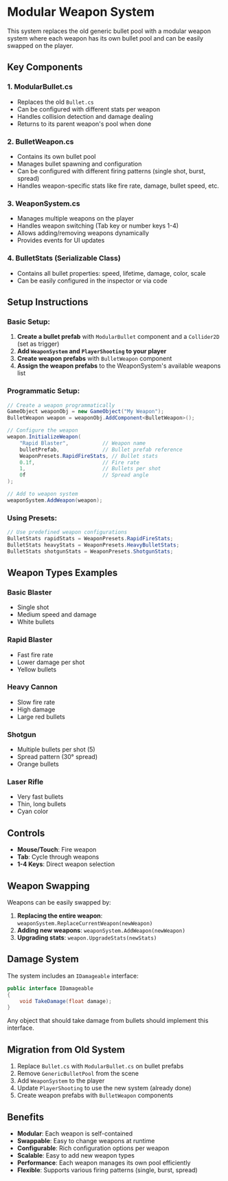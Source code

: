 # Modular Weapon System

This system replaces the old generic bullet pool with a modular weapon system where each weapon has its own bullet pool and can be easily swapped on the player.

## Key Components

### 1. ModularBullet.cs
- Replaces the old `Bullet.cs`
- Can be configured with different stats per weapon
- Handles collision detection and damage dealing
- Returns to its parent weapon's pool when done

### 2. BulletWeapon.cs
- Contains its own bullet pool
- Manages bullet spawning and configuration
- Can be configured with different firing patterns (single shot, burst, spread)
- Handles weapon-specific stats like fire rate, damage, bullet speed, etc.

### 3. WeaponSystem.cs
- Manages multiple weapons on the player
- Handles weapon switching (Tab key or number keys 1-4)
- Allows adding/removing weapons dynamically
- Provides events for UI updates

### 4. BulletStats (Serializable Class)
- Contains all bullet properties: speed, lifetime, damage, color, scale
- Can be easily configured in the inspector or via code

## Setup Instructions

### Basic Setup:
1. **Create a bullet prefab** with `ModularBullet` component and a `Collider2D` (set as trigger)
2. **Add `WeaponSystem` and `PlayerShooting` to your player**
3. **Create weapon prefabs** with `BulletWeapon` component
4. **Assign the weapon prefabs** to the WeaponSystem's available weapons list

### Programmatic Setup:
```csharp
// Create a weapon programmatically
GameObject weaponObj = new GameObject("My Weapon");
BulletWeapon weapon = weaponObj.AddComponent<BulletWeapon>();

// Configure the weapon
weapon.InitializeWeapon(
    "Rapid Blaster",           // Weapon name
    bulletPrefab,              // Bullet prefab reference
    WeaponPresets.RapidFireStats, // Bullet stats
    0.1f,                      // Fire rate
    1,                         // Bullets per shot
    0f                         // Spread angle
);

// Add to weapon system
weaponSystem.AddWeapon(weapon);
```

### Using Presets:
```csharp
// Use predefined weapon configurations
BulletStats rapidStats = WeaponPresets.RapidFireStats;
BulletStats heavyStats = WeaponPresets.HeavyBulletStats;
BulletStats shotgunStats = WeaponPresets.ShotgunStats;
```

## Weapon Types Examples

### Basic Blaster
- Single shot
- Medium speed and damage
- White bullets

### Rapid Blaster
- Fast fire rate
- Lower damage per shot
- Yellow bullets

### Heavy Cannon
- Slow fire rate
- High damage
- Large red bullets

### Shotgun
- Multiple bullets per shot (5)
- Spread pattern (30° spread)
- Orange bullets

### Laser Rifle
- Very fast bullets
- Thin, long bullets
- Cyan color

## Controls

- **Mouse/Touch**: Fire weapon
- **Tab**: Cycle through weapons
- **1-4 Keys**: Direct weapon selection

## Weapon Swapping

Weapons can be easily swapped by:
1. **Replacing the entire weapon**: `weaponSystem.ReplaceCurrentWeapon(newWeapon)`
2. **Adding new weapons**: `weaponSystem.AddWeapon(newWeapon)`
3. **Upgrading stats**: `weapon.UpgradeStats(newStats)`

## Damage System

The system includes an `IDamageable` interface:
```csharp
public interface IDamageable
{
    void TakeDamage(float damage);
}
```

Any object that should take damage from bullets should implement this interface.

## Migration from Old System

1. Replace `Bullet.cs` with `ModularBullet.cs` on bullet prefabs
2. Remove `GenericBulletPool` from the scene
3. Add `WeaponSystem` to the player
4. Update `PlayerShooting` to use the new system (already done)
5. Create weapon prefabs with `BulletWeapon` components

## Benefits

- **Modular**: Each weapon is self-contained
- **Swappable**: Easy to change weapons at runtime
- **Configurable**: Rich configuration options per weapon
- **Scalable**: Easy to add new weapon types
- **Performance**: Each weapon manages its own pool efficiently
- **Flexible**: Supports various firing patterns (single, burst, spread) 